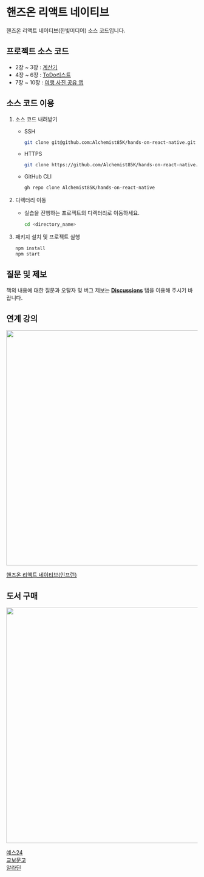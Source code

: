 # 핸즈온 리액트 네이티브

핸즈온 리액트 네이티브(한빛미디어) 소스 코드입니다.

## 프로젝트 소스 코드

- 2장 ~ 3장  : [계산기](https://github.com/Alchemist85K/hands-on-react-native/tree/main/rn-calc) 
- 4장 ~ 6장  : [ToDo리스트](https://github.com/Alchemist85K/hands-on-react-native/tree/main/rn-todo)
- 7장 ~ 10장 : [여행 사진 공유 앱](https://github.com/Alchemist85K/hands-on-react-native/tree/main/rn-photo)

## 소스 코드 이용

1. 소스 코드 내려받기  
    - SSH 

        ```bash
        git clone git@github.com:Alchemist85K/hands-on-react-native.git
        ```
    - HTTPS 

        ```bash
        git clone https://github.com/Alchemist85K/hands-on-react-native.git
        ```
    - GitHub CLI 

        ```bash
        gh repo clone Alchemist85K/hands-on-react-native
        ```

2. 디렉터리 이동  
    - 실습을 진행하는 프로젝트의 디렉터리로 이동하세요.

        ```bash
        cd <directory_name>
        ```

3. 패키지 설치 및 프로젝트 실행

    ```bash
    npm install
    npm start
    ```

## 질문 및 제보

책의 내용에 대한 질문과 오탈자 및 버그 제보는 **[Discussions](https://github.com/Alchemist85K/hands-on-react-native/discussions)** 탭을 이용해 주시기 바랍니다.

## 연계 강의

<img src="https://user-images.githubusercontent.com/6028833/206265521-6a7ab398-ff55-40a2-9aff-a5f1025272cd.png" width="620">  

[핸즈온 리액트 네이티브(인프런)](https://bit.ly/my-first-rn-inflearn)  

## 도서 구매

<img src="https://user-images.githubusercontent.com/6028833/206263384-f9c9fa49-719c-48c7-a678-8853755fdea9.png" width="620.8">

[예스24](http://www.yes24.com/Product/Goods/115221542)  
[교보문고](https://product.kyobobook.co.kr/detail/S000200202387)  
[알라딘](https://www.aladin.co.kr/shop/wproduct.aspx?ItemId=304406920)
